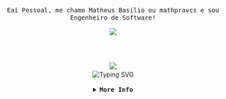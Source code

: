 
<div align="center">
  <samp>
    <b></b>
    <br>
    Eai Pessoal, me chamo Matheus Basilio ou mathpravcs e sou Engenheiro de Software!
    <br>
  </samp>
</div>

<div align="center">
  <p align="center"><img align="center" src="https://visit-counter.vercel.app/counter.png?page=https%3A%2F%2Fgithub.com%2Fmathpravcs&s=21&c=ffffff&bg=00000000&no=2&ff=digi&tb=Profile+Visits%3A++&ta" /></p> 
</div>

<br><br>

<div align="center">
  <img src="https://imgur.com/lPOYRSO.gif" width="200">
</div>

<div align="center" width="100%">
  <img src="https://readme-typing-svg.demolab.com?font=Iosevka&color=ffffff&width=900&size=21&center=true&lines=I+am+from+Brazil;I'm+a+Software+Engineer;Be+welcome!" alt="Typing SVG"/>
</div>

<br>

<details align="center">  
  <summary>
    <samp><b>More Info</b></samp>
  </summary>
  
  <br>

  <div align="center">
    <img height=165 align="center" alt="GitHub Stats"
      src="https://github-readme-stats.vercel.app/api/?username=mathpravcs&show_icons=true&count_private=true&rank_icon=github&theme=tokyonight&font=Iosevka" />
    <img height=165 align="center" alt="Top Language"
      src="https://github-readme-stats.vercel.app/api/top-langs/?username=mathpravcs&layout=compact&font=Iosevka&langs_count=16&theme=tokyonight" />
    <br><br>
    <img align="center" alt="Profile Details"
      src="http://github-profile-summary-cards.vercel.app/api/cards/profile-details?username=mathpravcs&theme=tokyonight" />
    <br><br>
    <img height=154 align="center" alt="Streak"
      src="https://github-readme-streak-stats.herokuapp.com?user=mathpravcs&theme=tokyonight&card_width=885" />
  </div>

<div align="center" style="display: inline-block"><br>
    <img width="40" src="https://raw.githubusercontent.com/tandpfun/skill-icons/main/icons/TypeScript.svg" />
  <img width="40" src="https://skillicons.dev/icons?i=nestjs" />
   <img width="40" src="https://skillicons.dev/icons?i=nodejs" />
   <img width="40" src="https://skillicons.dev/icons?i=react" />
     <img width="40" src="https://skillicons.dev/icons?i=androidstudio" />
  <img width="40" src="https://raw.githubusercontent.com/tandpfun/skill-icons/main/icons/JavaScript.svg" />
  <img width="40" src="https://raw.githubusercontent.com/tandpfun/skill-icons/main/icons/HTML.svg" />
  <img width="40" src="https://raw.githubusercontent.com/tandpfun/skill-icons/main/icons/CSS.svg" />
  <img width="40" src="https://raw.githubusercontent.com/tandpfun/skill-icons/main/icons/PHP-Dark.svg" />
     <img width="40" src="https://skillicons.dev/icons?i=jquery" />
  <img width="40" src="https://raw.githubusercontent.com/tandpfun/skill-icons/main/icons/Bootstrap.svg" />
  <img width="40" src="https://raw.githubusercontent.com/tandpfun/skill-icons/main/icons/PostgreSQL-Dark.svg" />
  <img width="40" src="https://raw.githubusercontent.com/tandpfun/skill-icons/main/icons/MySQL-Dark.svg" />
  <img width="40" src="https://raw.githubusercontent.com/tandpfun/skill-icons/main/icons/Git.svg" />
   <img width="40" src="https://skillicons.dev/icons?i=aws" />
  
  <img width="40" src="https://raw.githubusercontent.com/tandpfun/skill-icons/main/icons/MongoDB.svg" />
</div>
<br>

##

<div align="center">
  <samp><b>Contact me:</b></samp>
  <br><br>

  [![Gmail](https://img.shields.io/badge/Gmail-000000?style=for-the-badge&logo=gmail&logoColor=ffffff)](mailto:matheus_n11@live.com)

</div>

<div align=
